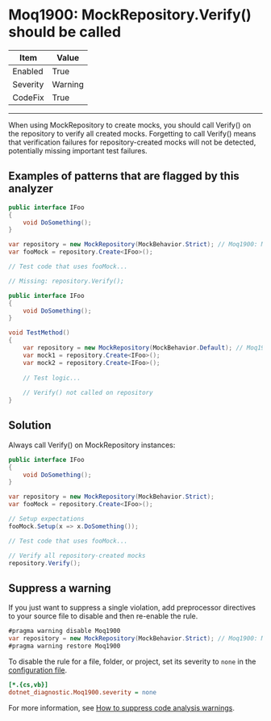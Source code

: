 # Moq1900: MockRepository.Verify() should be called

| Item     | Value   |
| -------- | ------- |
| Enabled  | True    |
| Severity | Warning |
| CodeFix  | True    |
---

When using MockRepository to create mocks, you should call Verify() on the repository to verify all created mocks. Forgetting to call Verify() means that verification failures for repository-created mocks will not be detected, potentially missing important test failures.

## Examples of patterns that are flagged by this analyzer

```csharp
public interface IFoo
{
    void DoSomething();
}

var repository = new MockRepository(MockBehavior.Strict); // Moq1900: MockRepository.Verify() should be called
var fooMock = repository.Create<IFoo>();

// Test code that uses fooMock...

// Missing: repository.Verify();
```

```csharp
public interface IFoo
{
    void DoSomething();
}

void TestMethod()
{
    var repository = new MockRepository(MockBehavior.Default); // Moq1900: MockRepository.Verify() should be called
    var mock1 = repository.Create<IFoo>();
    var mock2 = repository.Create<IFoo>();
    
    // Test logic...
    
    // Verify() not called on repository
}
```

## Solution

Always call Verify() on MockRepository instances:

```csharp
public interface IFoo
{
    void DoSomething();
}

var repository = new MockRepository(MockBehavior.Strict);
var fooMock = repository.Create<IFoo>();

// Setup expectations
fooMock.Setup(x => x.DoSomething());

// Test code that uses fooMock...

// Verify all repository-created mocks
repository.Verify();
```

## Suppress a warning

If you just want to suppress a single violation, add preprocessor directives to
your source file to disable and then re-enable the rule.

```csharp
#pragma warning disable Moq1900
var repository = new MockRepository(MockBehavior.Strict); // Moq1900: MockRepository.Verify() should be called
#pragma warning restore Moq1900
```

To disable the rule for a file, folder, or project, set its severity to `none`
in the
[configuration file](https://learn.microsoft.com/en-us/dotnet/fundamentals/code-analysis/configuration-files).

```ini
[*.{cs,vb}]
dotnet_diagnostic.Moq1900.severity = none
```

For more information, see
[How to suppress code analysis warnings](https://learn.microsoft.com/en-us/dotnet/fundamentals/code-analysis/suppress-warnings).